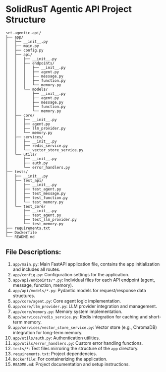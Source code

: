 # SolidRusT Agentic API Project Structure

```
srt-agentic-api/
├── app/
│   ├── __init__.py
│   ├── main.py
│   ├── config.py
│   ├── api/
│   │   ├── __init__.py
│   │   ├── endpoints/
│   │   │   ├── __init__.py
│   │   │   ├── agent.py
│   │   │   ├── message.py
│   │   │   ├── function.py
│   │   │   └── memory.py
│   │   └── models/
│   │       ├── __init__.py
│   │       ├── agent.py
│   │       ├── message.py
│   │       ├── function.py
│   │       └── memory.py
│   ├── core/
│   │   ├── __init__.py
│   │   ├── agent.py
│   │   ├── llm_provider.py
│   │   └── memory.py
│   ├── services/
│   │   ├── __init__.py
│   │   ├── redis_service.py
│   │   └── vector_store_service.py
│   └── utils/
│       ├── __init__.py
│       ├── auth.py
│       └── error_handlers.py
├── tests/
│   ├── __init__.py
│   ├── test_api/
│   │   ├── __init__.py
│   │   ├── test_agent.py
│   │   ├── test_message.py
│   │   ├── test_function.py
│   │   └── test_memory.py
│   └── test_core/
│       ├── __init__.py
│       ├── test_agent.py
│       ├── test_llm_provider.py
│       └── test_memory.py
├── requirements.txt
├── Dockerfile
└── README.md
```

## File Descriptions:

1. `app/main.py`: Main FastAPI application file, contains the app initialization and includes all routes.
2. `app/config.py`: Configuration settings for the application.
3. `app/api/endpoints/*.py`: Individual files for each API endpoint (agent, message, function, memory).
4. `app/api/models/*.py`: Pydantic models for request/response data structures.
5. `app/core/agent.py`: Core agent logic implementation.
6. `app/core/llm_provider.py`: LLM provider integration and management.
7. `app/core/memory.py`: Memory system implementation.
8. `app/services/redis_service.py`: Redis integration for caching and short-term memory.
9. `app/services/vector_store_service.py`: Vector store (e.g., ChromaDB) integration for long-term memory.
10. `app/utils/auth.py`: Authentication utilities.
11. `app/utils/error_handlers.py`: Custom error handling functions.
12. `tests/*`: Test files mirroring the structure of the `app` directory.
13. `requirements.txt`: Project dependencies.
14. `Dockerfile`: For containerizing the application.
15. `README.md`: Project documentation and setup instructions.

